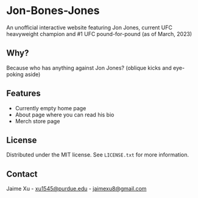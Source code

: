 # Jon-Bones-Jones

An unofficial interactive website featuring Jon Jones, current UFC heavyweight champion and #1 UFC pound-for-pound (as of March, 2023)

## Why?

Because who has anything against Jon Jones? (oblique kicks and eye-poking aside)

## Features

 * Currently empty home page
 * About page where you can read his bio
 * Merch store page

## License

Distributed under the MIT license. See `LICENSE.txt` for more information.

## Contact

Jaime Xu - xu1545@purdue.edu - jaimexu8@gmail.com
